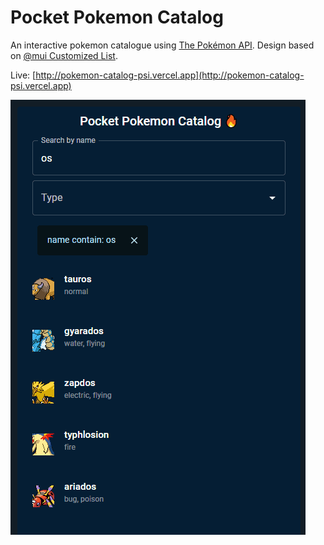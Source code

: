 # Pocket Pokemon Catalog

An interactive pokemon catalogue using [The Pokémon API](http://pokeapi.co). Design based on [@mui Customized List](https://mui.com/components/lists/#customization).

Live: [http://pokemon-catalog-psi.vercel.app](http://pokemon-catalog-psi.vercel.app)

![Demo](demo.gif)